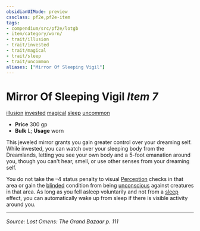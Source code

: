 ```yaml
---
obsidianUIMode: preview
cssclass: pf2e,pf2e-item
tags:
- compendium/src/pf2e/lotgb
- item/category/worn/
- trait/illusion
- trait/invested
- trait/magical
- trait/sleep
- trait/uncommon
aliases: ["Mirror Of Sleeping Vigil"]
---
```

# Mirror Of Sleeping Vigil *Item 7*  
[illusion](illusion.md "Illusion School Trait")  [invested](invested.md "Invested Item Trait")  [magical](magical.md "Magical Item Trait")  [sleep](Reference/Rules/Traits/sleep.md "Sleep Effect Trait")  [uncommon](uncommon.md "Uncommon Rarity Trait")  

- **Price** 300 gp
- **Bulk** L; **Usage** worn

This jeweled mirror grants you gain greater control over your dreaming self. While invested, you can watch over your sleeping body from the Dreamlands, letting you see your own body and a 5-foot emanation around you, though you can't hear, smell, or use other senses from your dreaming self.

You do not take the –4 status penalty to visual [Perception](skills.md#Perception) checks in that area or gain the [blinded](conditions.md#Blinded) condition from being [unconscious](conditions.md#Unconscious) against creatures in that area. As long as you fell asleep voluntarily and not from a [sleep](Reference/Rules/Traits/sleep.md "Sleep Effect Trait") effect, you can automatically wake up from sleep if there is visible activity around you.


---
*Source: Lost Omens: The Grand Bazaar p. 111*